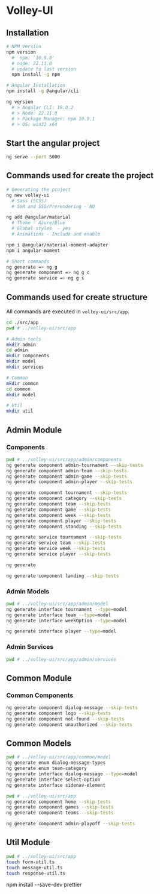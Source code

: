 # Volley-UI

## Installation

```sh
# NPM Version
npm version
  #  npm: '10.9.0'
  # node: 22.11.0
  # update to last version
  npm install -g npm

# Angular Installation
npm install -g @angular/cli

ng version
  # > Angular CLI: 19.0.2
  # > Node: 22.11.0
  # > Package Manager: npm 10.9.1
  # > OS: win32 x64
```

## Start the angular project

```sh
ng serve --port 5000
```

## Commands used for create the project

```sh
# Generating the project
ng new volley-ui
  # Sass (SCSS)
  # SSR and SSG/Prerendering - NO

ng add @angular/material
  # Theme - Azure/Blue
  # Global styles  - yes
  # Animations - Include and enable

npm i @angular/material-moment-adapter
npm i angular-moment

# Short commands
ng generate => ng g
ng generate component => ng g c
ng generate service => ng g s
```

## Commands used for create structure

All commands are executed in `volley-ui/src/app`.

```sh
cd ./src/app
pwd # ../volley-ui/src/app

# Admin tools
mkdir admin
cd admin
mkdir components
mkdir model
mkdir services

# Common
mkdir common
cd common
mkdir model

# Util
mkdir util
```

## Admin Module

### Components

```sh
pwd # ../volley-ui/src/app/admin/components
ng generate component admin-tournament --skip-tests
ng generate component admin-team --skip-tests
ng generate component admin-game --skip-tests
ng generate component admin-player --skip-tests

ng generate component tournament --skip-tests
ng generate component category --skip-tests
ng generate component team --skip-tests
ng generate component game --skip-tests
ng generate component week --skip-tests
ng generate component player --skip-tests
ng generate component standing --skip-tests

ng generate service tournament --skip-tests
ng generate service team --skip-tests
ng generate service week --skip-tests
ng generate service player --skip-tests

ng generate

ng generate component landing --skip-tests
```

### Admin Models

```sh
pwd # ../volley-ui/src/app/admin/model
ng generate interface tournament --type=model
ng generate interface team --type=model
ng generate interface weekOption --type=model

ng generate interface player --type=model
```

### Admin Services

```sh
pwd # ../volley-ui/src/app/admin/services

```

## Common Module

### Common Components

```sh
ng generate component dialog-message --skip-tests
ng generate component logo --skip-tests
ng generate component not-found --skip-tests
ng generate component unauthorized --skip-tests
```

## Common Models

```sh
pwd # ../volley-ui/src/app/common/model
ng generate enum dialog-message-types
ng generate enum team-category
ng generate interface dialog-message --type=model
ng generate interface select-option
ng generate interface sidenav-element

pwd # ../volley-ui/src/app
ng generate component home --skip-tests
ng generate component games --skip-tests
ng generate component teams --skip-tests

ng generate component admin-playoff --skip-tests
```

## Util Module

```sh
pwd # ../volley-ui/src/app
touch form-util.ts
touch message-util.ts
touch response-util.ts
```

npm install --save-dev prettier
